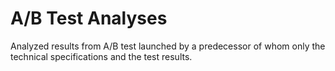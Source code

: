 # A/B Test Analyses
Analyzed results from A/B test launched by a predecessor of whom only the technical specifications and the test results.
